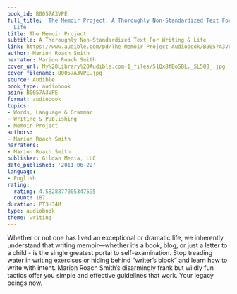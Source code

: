 ```yaml
---
book_id: B0057A3VPE
full_title: 'The Memoir Project: A Thoroughly Non-Standardized Text For Writing &
  Life'
title: The Memoir Project
subtitle: A Thoroughly Non-Standardized Text For Writing & Life
link: https://www.audible.com/pd/The-Memoir-Project-Audiobook/B0057A3VPE
author: Marion Roach Smith
narrator: Marion Roach Smith
cover_url: My%20Library%20Audible.com-1_files/51Qx8fBoSBL._SL500_.jpg
cover_filename: B0057A3VPE.jpg
source: Audible
book_type: audiobook
asin: B0057A3VPE
format: audiobook
topics:
- Words, Language & Grammar
- Writing & Publishing
- Memoir Project
authors:
- Marion Roach Smith
narrators:
- Marion Roach Smith
publisher: Gildan Media, LLC
date_published: '2011-06-22'
language:
- English
rating:
  rating: 4.5828877005347595
  count: 187
duration: PT3H34M
type: audiobook
theme: writing
---
```

Whether or not one has lived an exceptional or dramatic life, we inherently understand that writing memoir—whether it’s a book, blog, or just a letter to a child - is the single greatest portal to self-examination. Stop treading water in writing exercises or hiding behind “writer’s block” and learn how to write with intent. Marion Roach Smith’s disarmingly frank but wildly fun tactics offer you simple and effective guidelines that work. Your legacy beings now.

